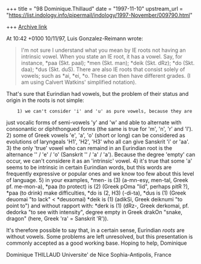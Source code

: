 +++
title = "98 Dominique.Thillaud"
date = "1997-11-10"
upstream_url = "https://list.indology.info/pipermail/indology/1997-November/009790.html"

+++
[Archive link](https://list.indology.info/pipermail/indology/1997-November/009790.html)

At 10:42 +0100 10/11/97, Luis Gonzalez-Reimann wrote:

>I'm not sure I understand what you mean by IE roots not having an intrinsic
>vowel.  When you state an IE root, it has a vowel.  Say, for instance, *paa
>(Skt. paal); *men (Skt. man); *deik (Skt. dRz); *do (Skt. daa); *dus (Skt.
>duS).  There are also IE roots that consist solely of vowels; such as *ai,
>*ei, *o.  These can then have different grades.  (I am using Calvert
>Watkins' simplified notation).

That's sure that Eurindian had vowels, but the problem of their status and
origin in the roots is not simple:

        1) we can't consider 'i' and 'u' as pure vowels, because they are
just vocalic forms of semi-vowels 'y' and 'w' and able to alternate with
consonantic or diphthongued forms (the same is true for 'm', 'n', 'r' and
'l').
        2) some of Greek vowels 'e', 'a', 'o' (short or long) can be
considered as evolutions of laryngeals 'H1', 'H2', 'H3' who all can give
Sanskrit 'i' or 'aa'.
        3) the only 'true' vowel who can remaind in an Eurindian root is
the alternance '' / 'e' / 'o' (Sanskrit '' / 'a' / 'a'). Because the degree
'empty' can occur, we can't considere it as an 'intrinsic' vowel.
        4) it's true that some 'a' seems to be intrinsic in certain
Eurindian words, but this words are frequently expressive or popular ones
and we know too few about this level of language.
        5) in your examples,
*men- is (3) (a-mn-esy, men-tal, Greek pf. me-mon-a),
*paa (to protect) is (2) (Greek pOma "lid", perhaps pitR ?),
*paa (to drink) make difficulties,
*do is (2, H3) (-di-ta),
*dus is (1) (Greek deuomai "to lack" < *deusomai)
*deik is (1) (adikSi, Greek deiknumi "to point to") and without rapport with:
*derk is (1) (dRz-, Greek derkomai, pf. dedorka "to see with intensity",
degree empty in Greek drakOn "snake, dragon" (here, Greek 'ra' = Sanskrit
'R')).

It's therefore possible to say that, in a certain sense, Eurindian *roots*
are without vowels. Some problems are left unresolved, but this
presentation is commonly accepted as a good working base.
        Hoping to help,
Dominique

Dominique THILLAUD
Universite' de Nice Sophia-Antipolis, France




